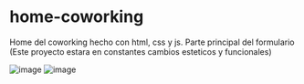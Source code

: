 # home-coworking
Home del coworking hecho con html, css y js. Parte principal del formulario 
(Este proyecto estara en constantes cambios esteticos y funcionales)

![image](https://user-images.githubusercontent.com/72038716/188731831-fc2d74ad-e330-43d9-9be0-dd177a82b0bd.png)
![image](https://user-images.githubusercontent.com/72038716/188731890-73d8a2a5-1df8-477e-97af-84202ce9cbae.png)


